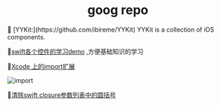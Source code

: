 <h1 align="center">goog repo</h1>
 [YYKit:](https://github.com/ibireme/YYKit) YYKit is a collection of iOS components.


[swift各个控件的学习demo](https://github.com/carlosengr/Swift) ,方便基础知识的学习  

[Xcode 上的import扩展](https://github.com/markohlebar/Import)  

![import](https://github.com/markohlebar/Import/raw/master/Resources/usage.gif)

[清除swift closure参数列表中的圆括号](https://github.com/BalestraPatrick/CleanClosureXcode)
